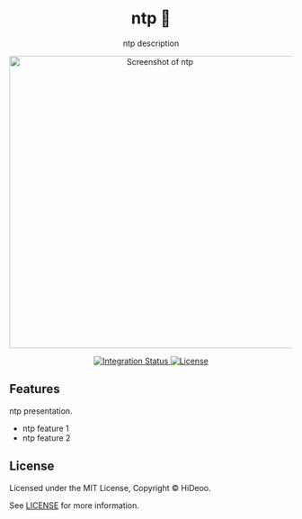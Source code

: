 <div align="center">
  <h1>ntp 🚧</h1>
  <p>ntp description</p>
  <p>
    <a href="https://dummyimage.com/520x350/121212/cdc8be.png&text=screenshot" title="Screenshot of ntp">
      <img alt="Screenshot of ntp" src="https://dummyimage.com/520x350/121212/cdc8be.png&text=screenshot" width="520" />
    </a>
  </p>
</div>

<div align="center">
  <a href="https://github.com/HiDeoo/ntp/actions/workflows/integration.yml">
    <img alt="Integration Status" src="https://github.com/HiDeoo/ntp/actions/workflows/integration.yml/badge.svg" />
  </a>
  <a href="https://github.com/HiDeoo/ntp/blob/main/LICENSE">
    <img alt="License" src="https://badgen.net/github/license/HiDeoo/ntp" />
  </a>
  <br />
</div>

## Features

ntp presentation.

- ntp feature 1
- ntp feature 2

## License

Licensed under the MIT License, Copyright © HiDeoo.

See [LICENSE](https://github.com/HiDeoo/ntp/blob/main/LICENSE) for more information.
